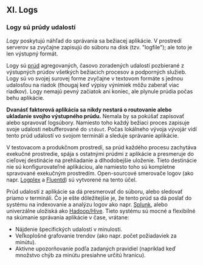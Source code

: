 ## XI. Logs
### Logy sú prúdy udalostí

*Logy* poskytujú náhľad do správania sa bežiacej aplikácie. V prostredí serverov sa zvyčajne zapisujú do súboru na disk (tzv. "logfile"); ale toto je len výstupný formát.

Logy sú [prúd](https://adam.herokuapp.com/past/2011/4/1/logs_are_streams_not_files/) agregovaných, časovo zoradených udalostí pozbierané z výstupných prúdov všetkých bežiacich procesov a podporných služieb.  Logy sú vo svojej surovej forme zvyčajne v textovom formáte s jednou udalosťou na riadok (thougaj keď výpisy výnimiek môžu zaberať viac riadkov).  Logy nemajú pevný začiatok ani koniec, ale plynule prúdia počas behu aplikácie.

**Dvanásť faktorová aplikácia sa nikdy nestará o routovanie alebo ukladanie svojho výstupného prúdu.**  Nemala by sa pokúšať zapisovať alebo spravovať logsúbory. Namiesto toho každý bežiaci proces zapisuje svoje udalosti nebufferované do `stdout`.  Počas lokálneho vývoja vývojár vidí tento prúd udalostí vo svojom termináli a sleduje správanie aplikácie.

V testovacom a produkčnom prostredí, sa prúd každého procesu zachytáva exekučné prostredie, spája s ostatnými prúdmi z aplikácie a presmeruje do cieľovej destinácie na prehliadanie a dlhodobejšie uloženie.  Tieto destinácie nie sú konfigurovateľné aplikáciou, ale namiesto toho sú kompletne spravované exekučným prostredím.  Open-sourcové smerovače logov (ako napr. [Logplex](https://github.com/heroku/logplex) a [Fluentd](https://github.com/fluent/fluentd)) sú vytvorené na tento účel.

Prúd udalostí z aplikácie sa dá presmerovať do súboru, alebo sledovať priamo v termináli. Čo je ešte dôležitejšie je, že tento prúd sa dá poslať do systému na indexovanie a analýzu logov ako napr. [Splunk](http://www.splunk.com/), alebo univerzálne uložiská ako [Hadoop/Hive](http://hive.apache.org/).  Tieto systému sú mocné a flexibilné na skúmanie správania aplikácie v čase, vrátane:

* Nájdenie špecifických udalostí v minulosti.
* Veľkoplošné grafovanie trendov (ako napr. počet požiadaviek za minútu).
* Aktívne upozorňovanie podľa zadaných pravidiel (napríklad keď množstvo chýb za minútu presiahne určitú hranicu).
